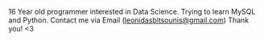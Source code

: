 16 Year old programmer interested in Data Science. Trying to learn MySQL and Python. Contact me via Email (leonidasbitsounis@gmail.com) 
Thank you! <3

<!---
AvtoVAZ/AvtoVAZ is a ✨ special ✨ repository because its `README.md` (this file) appears on your GitHub profile.
You can click the Preview link to take a look at your changes.
--->
